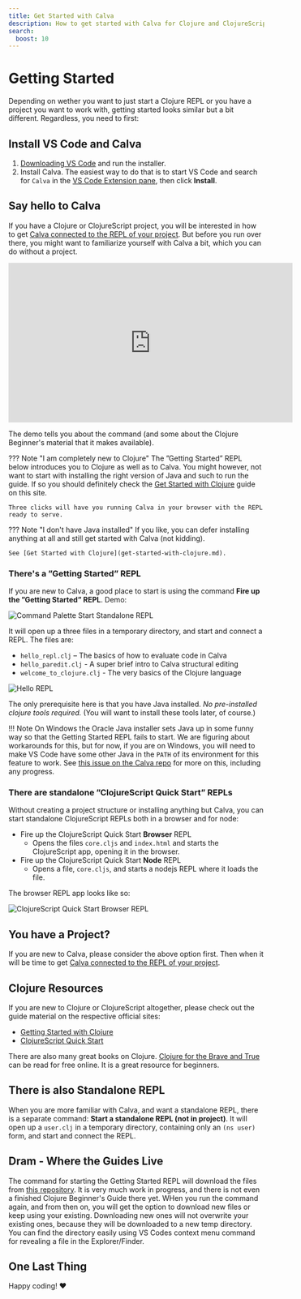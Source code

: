 ```yaml
---
title: Get Started with Calva
description: How to get started with Calva for Clojure and ClojureScript coding, the Getting Started REPL and more
search:
  boost: 10
---
```


# Getting Started

Depending on wether you want to just start a Clojure REPL or you have a project you want to work with, getting started looks similar but a bit different. Regardless, you need to first:

## Install VS Code and Calva

1. [Downloading VS Code](https://code.visualstudio.com/Download) and run the installer.
2. Install Calva. The easiest way to do that is to start VS Code and search for `Calva` in the [VS Code Extension pane](https://code.visualstudio.com/docs/editor/extension-marketplace), then click **Install**.

## Say hello to Calva

If you have a Clojure or ClojureScript project, you will be interested in how to get [Calva connected to the REPL of your project](connect.md). But before you run over there, you might want to familiarize yourself with Calva a bit, which you can do without a project.

<iframe width="560" height="315" src="https://www.youtube.com/embed/O6GrXXhCzCc" frameborder="0" allow="accelerometer; autoplay; clipboard-write; encrypted-media; gyroscope; picture-in-picture" allowfullscreen></iframe>

The demo tells you about the command (and some about the Clojure Beginner's material that it makes available).

??? Note "I am completely new to Clojure"
    The ”Getting Started” REPL below introduces you to Clojure as well as to Calva. You might however, not want to start with installing the right version of Java and such to run the guide. If so you should definitely check the [Get Started with Clojure](get-started-with-clojure.md) guide on this site.
    
    Three clicks will have you running Calva in your browser with the REPL ready to serve.

??? Note "I don't have Java installed"
    If you like, you can defer installing anything at all and still get started with Calva (not kidding).
    
    See [Get Started with Clojure](get-started-with-clojure.md).

### There's a ”Getting Started” REPL

If you are new to Calva, a good place to start is using the command **Fire up the ”Getting Started” REPL**. Demo:

![Command Palette Start Standalone REPL](images/howto/start-hello-repl.png "Fire up the ”Getting Started” REPL")

It will open up a three files in a temporary directory, and start and connect a REPL. The files are:

- `hello_repl.clj` – The basics of how to evaluate code in Calva
- `hello_paredit.clj` - A super brief intro to Calva structural editing
- `welcome_to_clojure.clj` - The very basics of the Clojure language

![Hello REPL](images/howto/hello-repl.png "hello-repl.clj")


The only prerequisite here is that you have Java installed. _No pre-installed clojure tools required._ (You will want to install these tools later, of course.)

!!! Note
    On Windows the Oracle Java installer sets Java up in some funny way so that the Getting Started REPL fails to start. We are figuring about workarounds for this, but for now, if you are on Windows, you will need to make VS Code have some other Java in the `PATH` of its environment for this feature to work. See [this issue on the Calva repo](https://github.com/BetterThanTomorrow/calva/issues/1162) for more on this, including any progress.

### There are standalone ”ClojureScript Quick Start” REPLs

Without creating a project structure or installing anything but Calva, you can start standalone ClojureScript REPLs both in a browser and for node:

* Fire up the ClojureScript Quick Start **Browser** REPL
    * Opens the files `core.cljs` and `index.html` and starts the ClojureScript app, opening it in the browser.
* Fire up the ClojureScript Quick Start **Node** REPL
    * Opens a file, `core.cljs`, and starts a nodejs REPL where it loads the file.

The browser REPL app looks like so:

![ClojureScript Quick Start Browser REPL](images/howto/clojurescript-quick-start.png "clojurescript-quick-start")



## You have a Project?

If you are new to Calva, please consider the above option first. Then when it will be time to get [Calva connected to the REPL of your project](connect.md).

## Clojure Resources

If you are new to Clojure or ClojureScript altogether, please check out the guide material on the respective official sites:

- [Getting Started with Clojure](https://clojure.org/guides/getting_started)
- [ClojureScript Quick Start](https://clojurescript.org/guides/quick-start)

There are also many great books on Clojure. [Clojure for the Brave and True](https://www.braveclojure.com/clojure-for-the-brave-and-true/) can be read for free online. It is a great resource for beginners.

## There is also Standalone REPL

When you are more familiar with Calva, and want a standalone REPL, there is a separate command: **Start a standalone REPL (not in project)**. It will open up a `user.clj` in a temporary directory, containing only an `(ns user)` form, and start and connect the REPL. 

## Dram - Where the Guides Live

The command for starting the Getting Started REPL will download the files from [this repository](https://github.com/BetterThanTomorrow/dram). It is very much work in progress, and there is not even a finished Clojure Beginner's Guide there yet. WHen you run the command again, and from then on, you will get the option to download new files or keep using your existing. Downloading new ones will not overwrite your existing ones, because they will be downloaded to a new temp directory. You can find the directory easily using VS Codes context menu command for revealing a file in the Explorer/Finder.

## One Last Thing

Happy coding! ♥️
